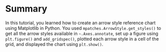 # Summary

In this tutorial, you learned how to create an arrow style reference chart using Matplotlib in Python. You used `mpatches.ArrowStyle.get_styles()` to get all the arrow styles available in `~.Axes.annotate`, set up a figure using `plt.figure()` and `add_gridspec()`, plotted each arrow style in a cell of the grid, and displayed the chart using `plt.show()`.
